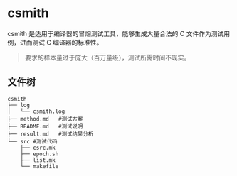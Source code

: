 # csmith

csmith 是适用于编译器的冒烟测试工具，能够生成大量合法的 C 文件作为测试用例，进而测试 C 编译器的标准性。

> 要求的样本量过于庞大（百万量级），测试所需时间不现实。

## 文件树

```
csmith
├── log
│   └── csmith.log
├── method.md   #测试方案
├── README.md   #测试说明
├── result.md   #测试结果分析
└── src #测试代码
    ├── csrc.mk
    ├── epoch.sh
    ├── list.mk
    └── makefile
```